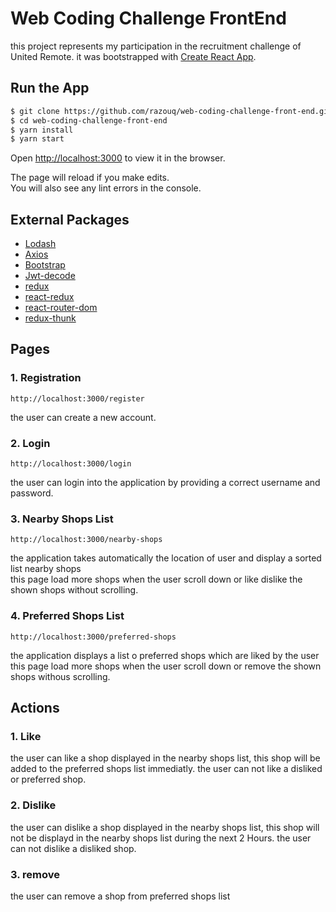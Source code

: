 # Web Coding Challenge FrontEnd
this project represents my participation in the recruitment challenge of United Remote.
it was bootstrapped with [Create React App](https://github.com/facebook/create-react-app).

## Run the App
``` sh
$ git clone https://github.com/razouq/web-coding-challenge-front-end.git
$ cd web-coding-challenge-front-end
$ yarn install
$ yarn start
```

Open [http://localhost:3000](http://localhost:3000) to view it in the browser.

The page will reload if you make edits.<br />
You will also see any lint errors in the console.

## External Packages
- [Lodash](https://github.com/lodash/lodash)
- [Axios](https://github.com/axios/axios)
- [Bootstrap](https://github.com/twbs/bootstrap)
- [Jwt-decode](https://github.com/auth0/jwt-decode)
- [redux](https://github.com/reduxjs/redux)
- [react-redux](https://github.com/reduxjs/react-redux)
- [react-router-dom](https://github.com/ReactTraining/react-router/tree/master/packages/react-router-dom)
- [redux-thunk](https://github.com/reduxjs/redux)

## Pages
### 1. Registration
``` http
http://localhost:3000/register
```
the user can create a new account.

### 2. Login
``` http
http://localhost:3000/login
```
the user can login into the application by providing a correct username and password.

### 3. Nearby Shops List
``` http
http://localhost:3000/nearby-shops
```
the application takes automatically the location of user and display a sorted list nearby shops <br>
this page load more shops when the user scroll down or like dislike the shown shops without scrolling.

### 4. Preferred Shops List
``` http
http://localhost:3000/preferred-shops
```
the application displays a list o preferred shops which are liked by the user <br>
this page load more shops when the user scroll down or remove the shown shops withous scrolling.
## Actions
### 1. Like
the user can like a shop displayed in the nearby shops list, this shop will be added to the preferred shops list immediatly.
the user can not like a disliked or preferred shop.
### 2. Dislike
the user can dislike a shop displayed in the nearby shops list, this shop will not be displayd in the nearby shops list during the next 2 Hours.
the user can not dislike a disliked shop.
### 3. remove
the user can remove a shop from preferred shops list 
